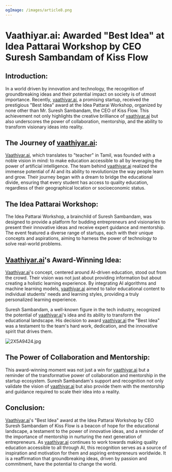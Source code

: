 ```yaml
---
ogImage: /images/article8.png
---
```


# Vaathiyar.ai: Awarded "Best Idea" at Idea Pattarai Workshop by CEO Suresh Sambandam of Kiss Flow

## Introduction:

In a world driven by innovation and technology, the recognition of groundbreaking ideas and their potential impact on society is of utmost importance. Recently, [vaathiyar.ai](http://vaathiyar.ai/), a promising startup, received the prestigious "Best Idea" award at the Idea Pattarai Workshop, organized by none other than Mr. Suresh Sambandam, the CEO of Kiss Flow. This achievement not only highlights the creative brilliance of [vaathiyar.ai](http://vaathiyar.ai/) but also underscores the power of collaboration, mentorship, and the ability to transform visionary ideas into reality.

## The Journey of [vaathiyar.ai](http://vaathiyar.ai/):

[Vaathiyar.ai](http://vaathiyar.ai/), which translates to "teacher" in Tamil, was founded with a noble vision in mind: to make education accessible to all by leveraging the power of artificial intelligence. The team behind [vaathiyar.ai](http://vaathiyar.ai/) realized the immense potential of AI and its ability to revolutionize the way people learn and grow. Their journey began with a dream to bridge the educational divide, ensuring that every student has access to quality education, regardless of their geographical location or socioeconomic status.

## The Idea Pattarai Workshop:

The Idea Pattarai Workshop, a brainchild of Suresh Sambandam, was designed to provide a platform for budding entrepreneurs and visionaries to present their innovative ideas and receive expert guidance and mentorship. The event featured a diverse range of startups, each with their unique concepts and aspirations, aiming to harness the power of technology to solve real-world problems.

## [Vaathiyar.ai](http://vaathiyar.ai/)'s Award-Winning Idea:

[Vaathiyar.ai](http://vaathiyar.ai/)'s concept, centered around AI-driven education, stood out from the crowd. Their vision was not just about providing information but about creating a holistic learning experience. By integrating AI algorithms and machine learning models, [vaathiyar.ai](http://vaathiyar.ai/) aimed to tailor educational content to individual students' needs and learning styles, providing a truly personalized learning experience.

Suresh Sambandam, a well-known figure in the tech industry, recognized the potential of [vaathiyar.ai](http://vaathiyar.ai/)'s idea and its ability to transform the educational landscape. His decision to award [vaathiyar.ai](http://vaathiyar.ai/) the "Best Idea" was a testament to the team's hard work, dedication, and the innovative spirit that drives them.

![2X5A9424.jpg](/images/2X5A9424.jpg)

## The Power of Collaboration and Mentorship:

This award-winning moment was not just a win for [vaathiyar.ai](http://vaathiyar.ai/) but a reminder of the transformative power of collaboration and mentorship in the startup ecosystem. Suresh Sambandam's support and recognition not only validate the vision of [vaathiyar.ai](http://vaathiyar.ai/) but also provide them with the mentorship and guidance required to scale their idea into a reality.

## Conclusion:

[Vaathiyar.ai](http://vaathiyar.ai/)'s "Best Idea" award at the Idea Pattarai Workshop by CEO Suresh Sambandam of Kiss Flow is a beacon of hope for the educational landscape, a testament to the power of innovative ideas, and a reminder of the importance of mentorship in nurturing the next generation of entrepreneurs. As [vaathiyar.ai](http://vaathiyar.ai/) continues to work towards making quality education accessible to all through AI, this recognition serves as a source of inspiration and motivation for them and aspiring entrepreneurs worldwide. It is a reaffirmation that groundbreaking ideas, driven by passion and commitment, have the potential to change the world.